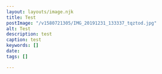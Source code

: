 ```yaml
---
layout: layouts/image.njk
title: Test
postImage: "/v1580721305/IMG_20191231_133337_tqztod.jpg"
alt: Test
description: test
caption: test
keywords: []
date: 
tags: []

---
```

